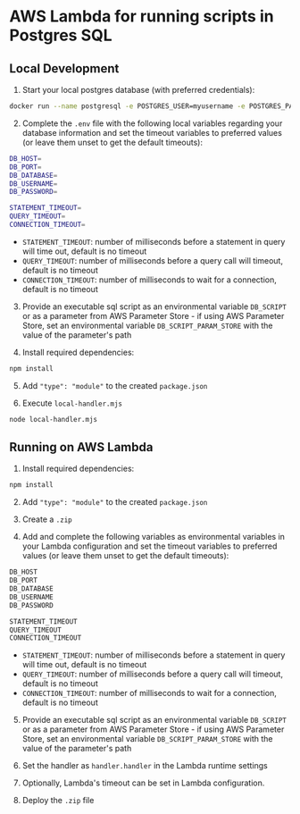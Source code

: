 # AWS Lambda for running scripts in Postgres SQL

## Local Development

1. Start your local postgres database (with preferred credentials):

```sh
docker run --name postgresql -e POSTGRES_USER=myusername -e POSTGRES_PASSWORD=mypassword -p 5432:5432 -v /data:/var/lib/postgresql/data -d postgres
```

2. Complete the `.env` file with the following local variables regarding your database information and set the timeout variables to preferred values (or leave them unset to get the default timeouts):

```sh
DB_HOST=
DB_PORT=
DB_DATABASE=
DB_USERNAME=
DB_PASSWORD=

STATEMENT_TIMEOUT=
QUERY_TIMEOUT=
CONNECTION_TIMEOUT=
```

-   `STATEMENT_TIMEOUT`: number of milliseconds before a statement in query will time out, default is no timeout
-   `QUERY_TIMEOUT`: number of milliseconds before a query call will timeout, default is no timeout
-   `CONNECTION_TIMEOUT`: number of milliseconds to wait for a connection, default is no timeout

3. Provide an executable sql script as an environmental variable `DB_SCRIPT` or as a parameter from AWS Parameter Store - if using AWS Parameter Store, set an environmental variable `DB_SCRIPT_PARAM_STORE` with the value of the parameter's path

4. Install required dependencies:

```sh
npm install
```

5. Add `"type": "module"` to the created `package.json`

6. Execute `local-handler.mjs`

```sh
node local-handler.mjs
```

## Running on AWS Lambda

1. Install required dependencies:

```sh
npm install
```

2. Add `"type": "module"` to the created `package.json`

3. Create a `.zip`

4. Add and complete the following variables as environmental variables in your Lambda configuration and set the timeout variables to preferred values (or leave them unset to get the default timeouts):

```sh
DB_HOST
DB_PORT
DB_DATABASE
DB_USERNAME
DB_PASSWORD

STATEMENT_TIMEOUT
QUERY_TIMEOUT
CONNECTION_TIMEOUT
```

-   `STATEMENT_TIMEOUT`: number of milliseconds before a statement in query will time out, default is no timeout
-   `QUERY_TIMEOUT`: number of milliseconds before a query call will timeout, default is no timeout
-   `CONNECTION_TIMEOUT`: number of milliseconds to wait for a connection, default is no timeout

5. Provide an executable sql script as an environmental variable `DB_SCRIPT` or as a parameter from AWS Parameter Store - if using AWS Parameter Store, set an environmental variable `DB_SCRIPT_PARAM_STORE` with the value of the parameter's path

6. Set the handler as `handler.handler` in the Lambda runtime settings

7. Optionally, Lambda's timeout can be set in Lambda configuration.

8. Deploy the `.zip` file
